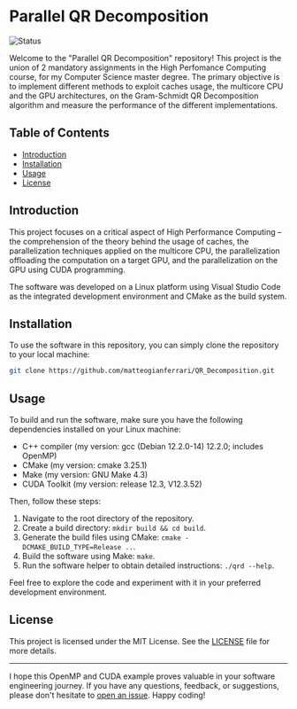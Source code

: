 # Parallel QR Decomposition

![Status](https://img.shields.io/badge/Status-Completed-green)

Welcome to the "Parallel QR Decomposition" repository! This project is the union of 2 mandatory assignments in the High Perfomance Computing course, for my Computer Science master degree. The primary objective is to implement different methods to exploit caches usage, the multicore CPU and the GPU architectures, on the Gram-Schmidt QR Decomposition algorithm and measure the performance of the different implementations.

## Table of Contents

- [Introduction](#introduction)
- [Installation](#installation)
- [Usage](#usage)
- [License](#license)


## Introduction

This project focuses on a critical aspect of High Performance Computing – the comprehension of the theory behind the usage of caches, the parallelization techniques applied on the multicore CPU, the parallelization offloading the computation on a target GPU, and the parallelization on the GPU using CUDA programming.

The software was developed on a Linux platform using Visual Studio Code as the integrated development environment and CMake as the build system.

## Installation

To use the software in this repository, you can simply clone the repository to your local machine:

```bash
git clone https://github.com/matteogianferrari/QR_Decomposition.git
```

## Usage

To build and run the software, make sure you have the following dependencies installed on your Linux machine:

- C++ compiler (my version: gcc (Debian 12.2.0-14) 12.2.0; includes OpenMP)
- CMake (my version: cmake 3.25.1) 
- Make (my version: GNU Make 4.3)
- CUDA Toolkit (my version: release 12.3, V12.3.52)

Then, follow these steps:

 1. Navigate to the root directory of the repository.
 2. Create a build directory: `mkdir build && cd build`.
 3. Generate the build files using CMake: `cmake -DCMAKE_BUILD_TYPE=Release ..`.
 4. Build the software using Make: `make`.
 5. Run the software helper to obtain detailed instructions: `./qrd --help`.

Feel free to explore the code and experiment with it in your preferred development environment.

## License

This project is licensed under the MIT License. See the [LICENSE](LICENSE) file for more details.

---

I hope this OpenMP and CUDA example proves valuable in your software engineering journey. If you have any questions, feedback, or suggestions, please don't hesitate to [open an issue](https://github.com/matteogianferrari/QR_Decomposition/issues). Happy coding!